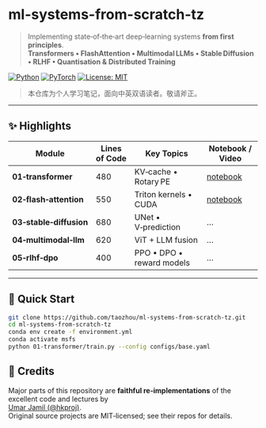 # ml-systems-from-scratch-tz

> Implementing state‑of‑the‑art deep‑learning systems **from first principles**.  
> **Transformers • FlashAttention • Multimodal LLMs • Stable Diffusion • RLHF • Quantisation & Distributed Training**

[![Python](https://img.shields.io/badge/python-3.10%2B-blue.svg)](https://www.python.org/)
[![PyTorch](https://img.shields.io/badge/pytorch-2.x-red.svg)](https://pytorch.org/)
[![License: MIT](https://img.shields.io/badge/License-MIT-yellow.svg)](LICENSE)

> 本仓库为个人学习笔记，面向中英双语读者。敬请斧正。

---

## ✨ Highlights

| Module | Lines of Code | Key Topics | Notebook / Video |
|--------|---------------|-----------|------------------|
| **01‑transformer** | 480 | KV‑cache • Rotary PE | [notebook](./01-transformer/demo.ipynb) |
| **02‑flash‑attention** | 550 | Triton kernels • CUDA | [notebook](./02-flash-attention) |
| **03‑stable‑diffusion** | 680 | UNet • V‑prediction | … |
| **04‑multimodal‑llm** | 620 | ViT + LLM fusion | … |
| **05‑rlhf‑dpo** | 400 | PPO • DPO • reward models | … |

---

## 🚀 Quick Start

```bash
git clone https://github.com/taozhou/ml-systems-from-scratch-tz.git
cd ml-systems-from-scratch-tz
conda env create -f environment.yml
conda activate msfs
python 01-transformer/train.py --config configs/base.yaml
```
## 🙏 Credits

Major parts of this repository are **faithful re‑implementations** of the excellent code and lectures by  
[Umar Jamil (@hkproj)](https://github.com/hkproj).  
Original source projects are MIT‑licensed; see their repos for details.

